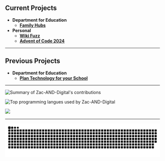 ## Current Projects

- **Department for Education**
    - [**Family Hubs**](https://github.com/DFE-Digital/fh-services)
- **Personal**
    - [**Wiki Fuzz**](https://github.com/Zac-Digital/WikiFuzz)
    - [**Advent of Code 2024**](https://github.com/Zac-Digital/Advent-of-Code_2024)

---

## Previous Projects

- **Department for Education**
    - [**Plan Technology for your School**](https://github.com/DFE-Digital/sts-plan-technology-for-your-school)

---

![Summary of Zac-AND-Digital's contributions](http://github-profile-summary-cards.vercel.app/api/cards/profile-details?username=Zac-Digital&theme=radical)

![Top programming langues used by Zac-AND-Digital](http://github-profile-summary-cards.vercel.app/api/cards/most-commit-language?username=Zac-Digital&theme=radical&exclude=)

![](http://github-profile-summary-cards.vercel.app/api/cards/stats?username=Zac-AND-Digital&theme=radical)

---

![](https://raw.githubusercontent.com/Zac-AND-Digital/Zac-AND-Digital/output/github-contribution-grid-snake.svg)

